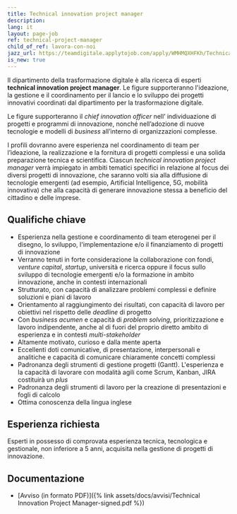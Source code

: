 ```yaml
---
title: Technical innovation project manager
description:
lang: it
layout: page-job
ref: technical-project-manager
child_of_ref: lavora-con-noi
jazz_url: https://teamdigitale.applytojob.com/apply/WMHMQXHFKh/Technical-Innovation-Project-Manager-Per-Progetti-Di-Innovazione.html
is_new: true
---
```


Il dipartimento della trasformazione digitale è alla ricerca di esperti
**technical innovation project manager**. Le figure supporteranno
l'ideazione, la gestione e il coordinamento per il lancio e lo sviluppo
dei progetti innovativi coordinati dal dipartimento per la
trasformazione digitale.

Le figure supporteranno il *chief innovation officer* nell’
individuazione di progetti e programmi di innovazione, nonché
nell’adozione di nuove tecnologie e modelli di *business* all’interno di
organizzazioni complesse.

I profili dovranno avere esperienza nel coordinamento di team per
l’ideazione, la realizzazione e la fornitura di progetti complessi e una
solida preparazione tecnica e scientifica. Ciascun *technical innovation
project manager* verrà impiegato in ambiti tematici specifici in
relazione al focus dei diversi progetti di innovazione, che saranno
volti sia alla diffusione di tecnologie emergenti (ad esempio,
Artificial Intelligence, 5G, mobilità innovativa) che alla capacità di
generare innovazione stessa a beneficio del cittadino e delle imprese.

## Qualifiche chiave

-   Esperienza nella gestione e coordinamento di team eterogenei per il
    disegno, lo sviluppo, l'implementazione e/o il finanziamento di
    progetti di innovazione
-   Verranno tenuti in forte considerazione la collaborazione con fondi,
    *venture capital*, *startup*, università e ricerca oppure il focus
    sullo sviluppo di tecnologie emergenti e/o la formazione in ambito
    innovazione, anche in contesti internazionali
-   Strutturato, con capacità di analizzare problemi complessi e
    definire soluzioni e piani di lavoro
-   Orientamento al raggiungimento dei risultati, con capacità di lavoro
    per obiettivi nel rispetto delle *deadline* di progetto
-   Con *business acumen* e capacità di *problem solving*,
    prioritizzazione e lavoro indipendente, anche al di fuori del
    proprio diretto ambito di esperienza e in contesti
    *multi-stakeholder*
-   Altamente motivato, curioso e dalla mente aperta
-   Eccellenti doti comunicative, di presentazione, interpersonali e
    analitiche e capacità di comunicare chiaramente concetti complessi
-   Padronanza degli strumenti di gestione progetti (Gantt).
    L'esperienza e la capacità di lavorare con modalità agili come
    Scrum, Kanban, JIRA costituirà un *plus*
-   Padronanza degli strumenti di lavoro per la creazione di
    presentazioni e fogli di calcolo
-   Ottima conoscenza della lingua inglese

## Esperienza richiesta

Esperti in possesso di comprovata esperienza tecnica, tecnologica e gestionale, non inferiore a
5 anni, acquisita nella gestione di progetti di innovazione.

## Documentazione

- [Avviso (in formato PDF)]({% link assets/docs/avvisi/Technical Innovation Project Manager-signed.pdf %})
